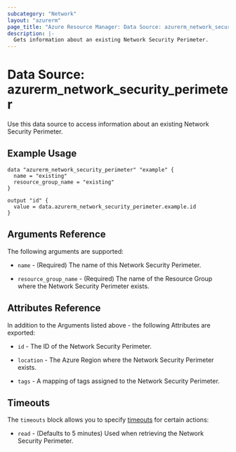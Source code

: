 ```yaml
---
subcategory: "Network"
layout: "azurerm"
page_title: "Azure Resource Manager: Data Source: azurerm_network_security_perimeter"
description: |-
  Gets information about an existing Network Security Perimeter.
---
```


# Data Source: azurerm_network_security_perimeter

Use this data source to access information about an existing Network Security Perimeter.

## Example Usage

```hcl
data "azurerm_network_security_perimeter" "example" {
  name = "existing"
  resource_group_name = "existing"
}

output "id" {
  value = data.azurerm_network_security_perimeter.example.id
}
```

## Arguments Reference

The following arguments are supported:

* `name` - (Required) The name of this Network Security Perimeter.

* `resource_group_name` - (Required) The name of the Resource Group where the Network Security Perimeter exists.

## Attributes Reference

In addition to the Arguments listed above - the following Attributes are exported: 

* `id` - The ID of the Network Security Perimeter.

* `location` - The Azure Region where the Network Security Perimeter exists.

* `tags` - A mapping of tags assigned to the Network Security Perimeter.

## Timeouts

The `timeouts` block allows you to specify [timeouts](https://www.terraform.io/language/resources/syntax#operation-timeouts) for certain actions:

* `read` - (Defaults to 5 minutes) Used when retrieving the Network Security Perimeter.